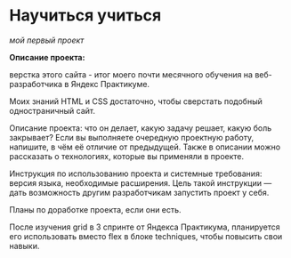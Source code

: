 # Научиться учиться

_мой первый проект_

**Описание проекта:** 

верстка этого сайта - итог моего почти месячного обучения на веб-разработчика в Яндекс Практикуме.
 
Моих знаний HTML и CSS достаточно, чтобы сверстать подобный одностраничный сайт.

Описание проекта: что он делает, какую задачу решает, какую боль закрывает? Если вы выполняете очередную проектную работу, напишите, в чём её отличие от предыдущей.
Также в описании можно рассказать о технологиях, которые вы применяли в проекте.

Инструкция по использованию проекта и системные требования: версия языка, необходимые расширения. Цель такой инструкции — дать возможность другим разработчикам запустить проект у себя.

Планы по доработке проекта, если они есть. 

После изучения grid в 3 спринте от Яндекса Практикума, планируется его использовать вместо flex в блоке techniques, чтобы повысить свои навыки. 
